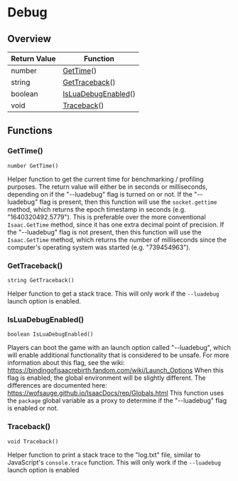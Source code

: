 # Debug

## Overview

| Return Value | Function |
| - | - |
| number | [GetTime](debug.md#gettime)() |
| string | [GetTraceback](debug.md#gettraceback)() |
| boolean | [IsLuaDebugEnabled](debug.md#isluadebugenabled)() |
| void | [Traceback](debug.md#traceback)() |

## Functions

### GetTime()

`number GetTime()`

Helper function to get the current time for benchmarking / profiling purposes. 
The return value will either be in seconds or milliseconds, depending on if the "--luadebug" flag is turned on or not. 
If the "--luadebug" flag is present, then this function will use the `socket.gettime` method, which returns the epoch timestamp in seconds (e.g. "1640320492.5779"). This is preferable over the more conventional `Isaac.GetTime` method, since it has one extra decimal point of precision. 
If the "--luadebug" flag is not present, then this function will use the `Isaac.GetTime` method, which returns the number of milliseconds since the computer's operating system was started (e.g. "739454963"). 

### GetTraceback()

`string GetTraceback()`

Helper function to get a stack trace. 
This will only work if the `--luadebug` launch option is enabled. 

### IsLuaDebugEnabled()

`boolean IsLuaDebugEnabled()`

Players can boot the game with an launch option called "--luadebug", which will enable additional functionality that is considered to be unsafe. For more information about this flag, see the wiki: https://bindingofisaacrebirth.fandom.com/wiki/Launch_Options 
When this flag is enabled, the global environment will be slightly different. The differences are documented here: https://wofsauge.github.io/IsaacDocs/rep/Globals.html 
This function uses the `package` global variable as a proxy to determine if the "--luadebug" flag is enabled or not. 

### Traceback()

`void Traceback()`

Helper function to print a stack trace to the "log.txt" file, similar to JavaScript's `console.trace` function. This will only work if the `--luadebug` launch option is enabled 

